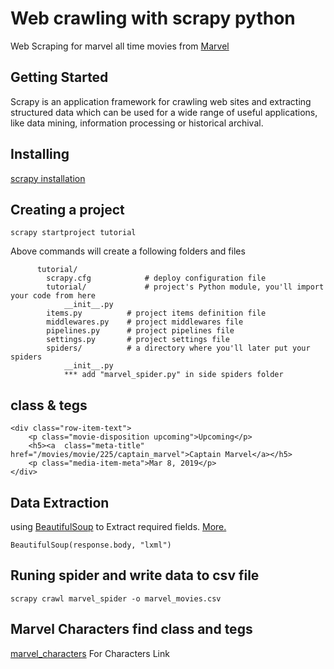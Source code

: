 # Web crawling with scrapy python

Web Scraping for marvel all time movies from [Marvel](https://marvel.com/movies/all)

## Getting Started

Scrapy is an application framework for crawling web sites and extracting structured data which can be used for a wide range of useful applications, like data mining, information processing or historical archival.

## Installing

[scrapy installation](https://doc.scrapy.org/en/latest/intro/install.html)


## Creating a project

	scrapy startproject tutorial
Above commands will create a following folders and files
```
	  tutorial/
	    scrapy.cfg            # deploy configuration file
	    tutorial/             # project's Python module, you'll import your code from here
	        __init__.py
        items.py          # project items definition file
        middlewares.py    # project middlewares file
        pipelines.py      # project pipelines file
        settings.py       # project settings file
        spiders/          # a directory where you'll later put your spiders
            __init__.py
            *** add "marvel_spider.py" in side spiders folder
```


## class & tegs 

    <div class="row-item-text">
        <p class="movie-disposition upcoming">Upcoming</p>
        <h5><a  class="meta-title" href="/movies/movie/225/captain_marvel">Captain Marvel</a></h5>
        <p class="media-item-meta">Mar 8, 2019</p>
	</div>

## Data Extraction
	
using [BeautifulSoup](https://www.crummy.com/software/BeautifulSoup/bs4/doc/index.html?highlight=select) to Extract required fields.
[More.](http://www.compjour.org/warmups/govt-text-releases/intro-to-bs4-lxml-parsing-wh-press-briefings/)

```
BeautifulSoup(response.body, "lxml")
```

## Runing spider and write data to csv file 
	scrapy crawl marvel_spider -o marvel_movies.csv

## Marvel Characters find class and tegs 
[marvel_characters]('http://marvel.com/comics/characters') For Characters Link
